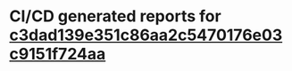 # CI/CD generated reports for [c3dad139e351c86aa2c5470176e03c9151f724aa](https://github.com/hydephp/develop/commit/c3dad139e351c86aa2c5470176e03c9151f724aa)
